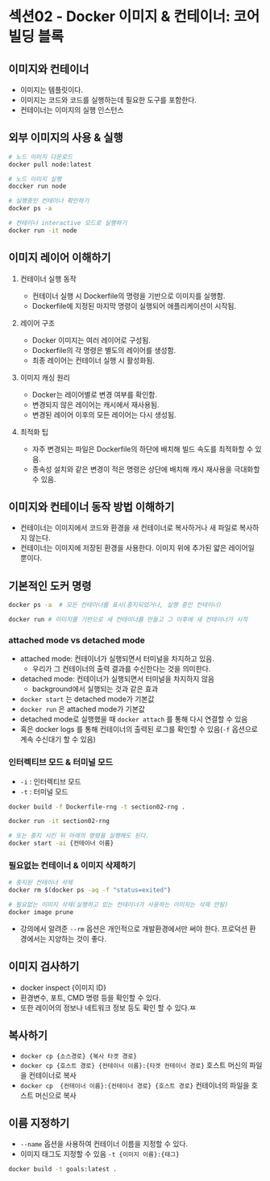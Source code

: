 # 섹션02 - Docker 이미지 & 컨테이너: 코어 빌딩 블록

## 이미지와 컨테이너

- 이미지는 템플릿이다.
- 이미지는 코드와 코드를 실행하는데 필요한 도구를 포함한다.
- 컨테이너는 이미지의 실행 인스턴스

## 외부 이미지의 사용 & 실행

```bash
# 노드 이미지 다운로드
docker pull node:latest

# 노드 이미지 실행
doccker run node

# 실행중인 컨테이너 확인하기
docker ps -a

# 컨테이너 interactive 모드로 실행하기
docker run -it node
```

## 이미지 레이어 이해하기

1. 컨테이너 실행 동작
   - 컨테이너 실행 시 Dockerfile의 명령을 기반으로 이미지를 실행함.
   - Dockerfile에 지정된 마지막 명령이 실행되어 애플리케이션이 시작됨.

2. 레이어 구조
   - Docker 이미지는 여러 레이어로 구성됨.
   - Dockerfile의 각 명령은 별도의 레이어를 생성함.
   - 최종 레이어는 컨테이너 실행 시 활성화됨.

3. 이미지 캐싱 원리
   - Docker는 레이어별로 변경 여부를 확인함.
   - 변경되지 않은 레이어는 캐시에서 재사용됨.
   - 변경된 레이어 이후의 모든 레이어는 다시 생성됨.

4. 최적화 팁
   - 자주 변경되는 파일은 Dockerfile의 하단에 배치해 빌드 속도를 최적화할 수 있음.  
   - 종속성 설치와 같은 변경이 적은 명령은 상단에 배치해 캐시 재사용을 극대화할 수 있음.

## 이미지와 컨테이너 동작 방법 이해하기

- 컨테이너는 이미지에서 코드와 환경을 새 컨테이너로 복사하거나 새 파일로 복사하지 않는다.
- 컨테이너는 이미지에 저장된 환경을 사용한다. 이미지 위에 추가된 얇은 레이어일 뿐이다.

## 기본적인 도커 명령

```bash
docker ps -a  # 모든 컨테이너를 표시(중지되었거나, 실행 중인 컨테이너)

docker run # 이미지를 기반으로 새 컨테이너를 만들고 그 이후에 새 컨테이너가 시작
```

### attached mode vs detached mode

- attached mode: 컨테이너가 실행되면서 터미널을 차지하고 있음.
   - 우리가 그 컨테이너의 출력 결과를 수신한다는 것을 의미한다. 
- detached mode: 컨테이너가 실행되면서 터미널을 차지하지 않음
   - background에서 실행되는 것과 같은 효과
- `docker start` 는 detached mode가 기본값
- `docker run` 은 attached mode가 기본값
- detached mode로 실행했을 때 `docker attach` 를 통해 다시 연결할 수 있음
- 혹은 docker logs 를 통해 컨테이너의 출력된 로그를 확인할 수 있음(`-f` 옵션으로 계속 수신대기 할 수 있음)

### 인터렉티브 모드 & 터미널 모드

- `-i` : 인터렉티브 모드
- `-t` : 터미널 모드

```bash
docker build -f Dockerfile-rng -t section02-rng .

docker run -it section02-rng

# 또는 중지 시킨 뒤 아래의 명령을 실행해도 된다.
docker start -ai {컨테이너 이름}
```
 
### 필요없는 컨테이너 & 이미지 삭제하기

```bash
# 중지된 컨테이너 삭제
docker rm $(docker ps -aq -f "status=exited")

# 필요없는 이미지 삭제(실행하고 있는 컨테이너가 사용하는 이미지는 삭제 안됨)
docker image prune
```

- 강의에서 알려준 `--rm` 옵션은 개인적으로 개발환경에서만 써야 한다. 프로덕션 환경에서는 지양하는 것이 좋다.

## 이미지 검사하기

- docker inspect {이미지 ID}
- 환경변수, 포트, CMD 명령 등을 확인할 수 있다.
- 또한 레이어의 정보나 네트워크 정보 등도 확인 할 수 있다.ㅉ

## 복사하기

- `docker cp {소스경로} {복사 타겟 경로}`
- `docker cp {호스트 경로} {컨테이너 이름}:{타겟 컨테이너 경로}` 호스트 머신의 파일을 컨테이너로 복사
- `docker cp  {컨테이너 이름}:{컨테이너 경로} {호스트 경로}` 컨테이너의 파일을 호스트 머신으로 복사

## 이름 지정하기

- `--name` 옵션을 사용하여 컨테이너 이름을 지정할 수 있다.
- 이미지 태그도 지정할 수 있음 `-t {이미지 이름}:{태그}`

```bash
docker build -t goals:latest .
```